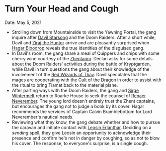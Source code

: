 # Turn Your Head and Cough

Date: May 5, 2021

- Strolling down from Mountainside to visit the Yawning Portal, the gang inquire after [Davil Starsong](../Characters/Davil%20Starsong/%21index.md) and the Doom Raiders. After a short while, Davil and [Ziraj the Hunter](../npcs/Ziraj%20the%20Hunter.md) arrive and are pleasantly surprised when [Hagar Bloodrop](../Characters/Hagar%20Bloodrop/%21index.md) reveals the true identities of the disguised gang.
- In Davil's room, the gang share a meal of Quippers and chips with some cherry wine courtesy of the [Zhentarim](../factions/Zhentarim.md). Declan asks for some details about the Doom Raiders' activities during the battle of Kryptgarden, while Davil in turn questions the gang about their knowledge of the involvement of the [Red Wizards of Thay](../factions/Red%20Wizards%20of%20Thay.md). Davil speculates that the mages are cooperating with the [Cult of the Dragon](../factions/Cult%20of%20the%20Dragon.md) in order to assist with the ritual to bring Tiamat back to the material plane.
- After parting ways with the Doom Raiders, the gang and [Sirge Wintermelt](../Characters/Sirge%20Wintermelt/%21index.md) return to Roarke House to seek the counsel of [Renaer Neverember](../npcs/Renaer%20Neverember.md). The young lord doesn't entirely trust the Zhent captains, but encourages the gang not to judge a book by its cover. Hagar recommends the services of Captain Calvin Bramblebottom for Lord Neverember's nautical needs.
- Reviewing what they know, the gang debate whether and how to pursue the caravan and initiate contact with [Leosin Erlanthar](../npcs/Leosin%20Erlanthar.md). Deciding on a *sending* spell, they give Leosin an opportunity to acknowledge their presence and confirm he's not in danger by coughing, so as not to blow his cover. The response, to everyone's surprise, is a single cough.